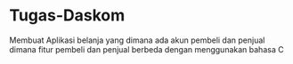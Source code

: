 # Tugas-Daskom
Membuat Aplikasi belanja yang dimana ada akun pembeli dan penjual dimana fitur pembeli dan penjual berbeda dengan menggunakan bahasa C


